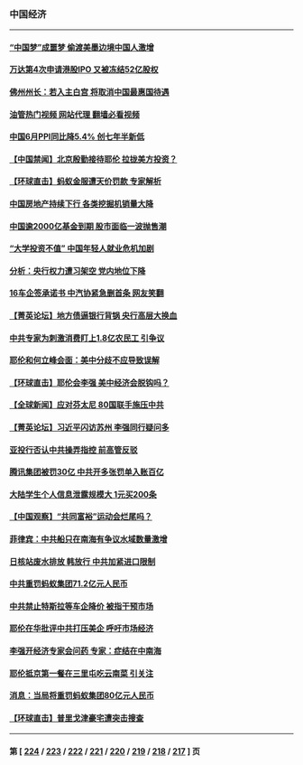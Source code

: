 ### 中国经济
---
#### [“中国梦”成噩梦 偷渡美墨边境中国人激增](../../pages/ncid283/n14031722.md?07110045) 
#### [万达第4次申请港股IPO 又被冻结52亿股权](../../pages/ncid283/n14031609.md?07110045) 
#### [佛州州长：若入主白宫 将取消中国最惠国待遇](../../pages/ncid283/n14031580.md?07110045) 
#### [油管热门视频 网站代理 翻墙必看视频](http://138.2.39.72:81/youtube.html?epic-marker?07110045)
#### [中国6月PPI同比降5.4% 创七年半新低](../../pages/ncid283/n14031566.md?07110045) 
#### [【中国禁闻】北京殷勤接待耶伦 拉拢美方投资？](../../pages/ncid283/n14031512.md?07110045) 
#### [【环球直击】蚂蚁金服遭天价罚款 专家解析](../../pages/ncid283/n14031511.md?07110045) 
#### [中国房地产持续下行 各类挖掘机销量大降](../../pages/ncid283/n14031334.md?07110045) 
#### [中国逾2000亿基金到期 股市面临一波抛售潮](../../pages/ncid283/n14031344.md?07110045) 
#### [“大学投资不值” 中国年轻人就业危机加剧](../../pages/ncid283/n14031267.md?07110045) 
#### [分析：央行权力遭习架空 党内地位下降](../../pages/ncid283/n14031181.md?07110045) 
#### [16车企签承诺书 中汽协紧急删首条 网友笑翻](../../pages/ncid283/n14029735.md?07110045) 
#### [【菁英论坛】地方债逼银行背锅 央行高层大换血](../../pages/ncid283/n14030876.md?07110045) 
#### [中共专家为刺激消费盯上1.8亿农民工 引争议](../../pages/ncid283/n14030883.md?07110045) 
#### [耶伦和何立峰会面：美中分歧不应导致误解](../../pages/ncid283/n14030774.md?07110045) 
#### [【环球直击】耶伦会李强 美中经济会脱钩吗？](../../pages/ncid283/n14030417.md?07110045) 
#### [【全球新闻】应对芬太尼 80国联手施压中共](../../pages/ncid283/n14030681.md?07110045) 
#### [【菁英论坛】习近平闪访苏州 李强同行疑问多](../../pages/ncid283/n14030460.md?07110045) 
#### [亚投行否认中共操弄指控 前高管反驳](../../pages/ncid283/n14030399.md?07110045) 
#### [腾讯集团被罚30亿 中共开多张罚单入账百亿](../../pages/ncid283/n14030437.md?07110045) 
#### [大陆学生个人信息泄露规模大 1元买200条](../../pages/ncid283/n14030276.md?07110045) 
#### [【中国观察】“共同富裕”运动会烂尾吗？](../../pages/ncid283/n14029597.md?07110045) 
#### [菲律宾：中共船只在南海有争议水域数量激增](../../pages/ncid283/n14030377.md?07110045) 
#### [日核站废水排放 韩放行 中共加紧进口限制](../../pages/ncid283/n14030283.md?07110045) 
#### [中共重罚蚂蚁集团71.2亿元人民币](../../pages/ncid283/n14030345.md?07110045) 
#### [中共禁止特斯拉等车企降价 被指干预市场](../../pages/ncid283/n14029873.md?07110045) 
#### [耶伦在华批评中共打压美企 呼吁市场经济](../../pages/ncid283/n14030273.md?07110045) 
#### [李强开经济专家会问药 专家：症结在中南海](../../pages/ncid283/n14030225.md?07110045) 
#### [耶伦抵京第一餐在三里屯吃云南菜 引关注](../../pages/ncid283/n14030202.md?07110045) 
#### [消息：当局将重罚蚂蚁集团80亿元人民币](../../pages/ncid283/n14030207.md?07110045) 
#### [【环球直击】普里戈津豪宅遭突击搜查](../../pages/ncid283/n14029846.md?07110045) 

---
#### 第 [ [224](./224.md?07110045) / [223](./223.md?07110045) / [222](./222.md?07110045) / [221](./221.md?07110045) / [220](./220.md?07110045) / [219](./219.md?07110045) / [218](./218.md?07110045) / [217](./217.md?07110045) ] 页
